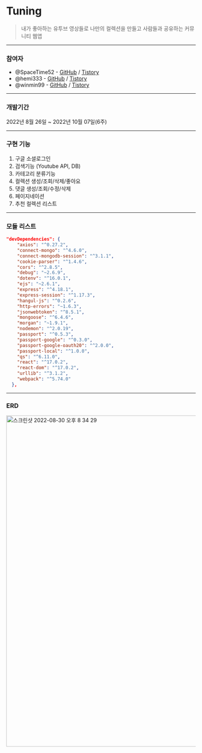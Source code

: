 # **Tuning**

> 내가 좋아하는 유투브 영상들로 나만의 컬렉션을 만들고 사람들과 공유하는 커뮤니티 웹앱

---

### **참여자**

- @SpaceTime52 - [GitHub](https://github.com/SpaceTime52) / [Tistory]()
- @hemi333 - [GitHub](https://github.com/hemi333) / [Tistory](https://bo-hyemi-an.tistory.com/)
- @winmin99 - [GitHub](https://github.com/winmin99) / [Tistory]()

---

### **개발기간**

2022년 8월 26일 ~ 2022년 10월 07일(6주)

---


### **구현 기능**

1. 구글 소셜로그인
2. 검색기능 (Youtube API, DB)
3. 카테고리 분류기능
4. 컬렉션 생성/조회/삭제/좋아요
5. 댓글 생성/조회/수정/삭제
6. 페이지네이션
7. 추천 컬렉션 리스트 

---

### **모듈 리스트**

```json
"devDependencies": {
    "axios": "^0.27.2",
    "connect-mongo": "^4.6.0",
    "connect-mongodb-session": "^3.1.1",
    "cookie-parser": "^1.4.6",
    "cors": "^2.8.5",
    "debug": "~2.6.9",
    "dotenv": "^16.0.1",
    "ejs": "~2.6.1",
    "express": "^4.18.1",
    "express-session": "^1.17.3",
    "hangul-js": "^0.2.6",
    "http-errors": "~1.6.3",
    "jsonwebtoken": "^8.5.1",
    "mongoose": "^6.4.6",
    "morgan": "~1.9.1",
    "nodemon": "^2.0.19",
    "passport": "^0.5.3",
    "passport-google": "^0.3.0",
    "passport-google-oauth20": "^2.0.0",
    "passport-local": "^1.0.0",
    "qs": "^6.11.0",
    "react": "^17.0.2",
    "react-dom": "^17.0.2",
    "urllib": "^3.1.2",
    "webpack": "^5.74.0"
  },
```

---

### **ERD**

<img width="881" alt="스크린샷 2022-08-30 오후 8 34 29" src="https://user-images.githubusercontent.com/71807433/190443295-f02acb16-e570-4e94-991b-b69ae072584e.png">

